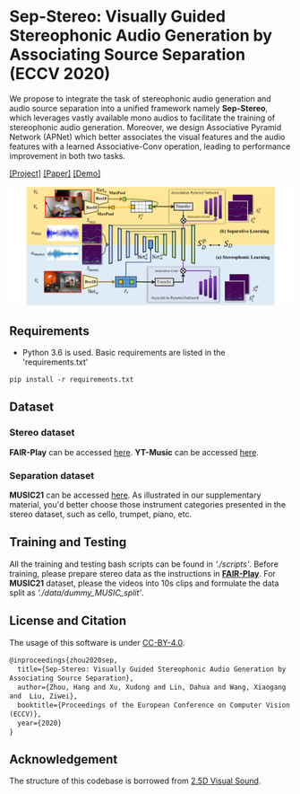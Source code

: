 # Sep-Stereo: Visually Guided Stereophonic Audio Generation by Associating Source Separation (ECCV 2020)

We propose to integrate the task of stereophonic audio generation and audio source separation into a unified framework namely **Sep-Stereo**, which leverages vastly available mono audios to facilitate the training of stereophonic audio generation. Moreover, we design Associative Pyramid Network (APNet) which better associates the visual features and the audio features with a learned Associative-Conv operation, leading to performance improvement in both two tasks. 

[[Project]](https://hangz-nju-cuhk.github.io/projects/Sep-Stereo) [[Paper]](https://hangz-nju-cuhk.github.io/projects/Sep-Stereo) [[Demo]](https://www.youtube.com/watch?v=njn7ctayUcI)

<img src='teaser.png' width=880>

## Requirements
* Python 3.6 is used. Basic requirements are listed in the 'requirements.txt'
```
pip install -r requirements.txt 
```

## Dataset

### Stereo dataset
**FAIR-Play** can be accessed [here](https://github.com/facebookresearch/FAIR-Play).
**YT-Music** can be accessed [here](https://github.com/pedro-morgado/spatialaudiogen).

### Separation dataset
**MUSIC21** can be accessed [here](https://github.com/roudimit/MUSIC_dataset).
As illustrated in our supplementary material, you'd better choose those instrument categories presented in the stereo dataset, such as cello, trumpet, piano, etc.

## Training and Testing

All the training and testing bash scripts can be found in *'./scripts'*. Before training, please prepare stereo data as the instructions in [**FAIR-Play**](https://github.com/facebookresearch/FAIR-Play). For **MUSIC21** dataset, please the videos into 10s clips and formulate the data split as *'./data/dummy_MUSIC_split'*.

## License and Citation
The usage of this software is under [CC-BY-4.0](https://github.com/SheldonTsui/SepStereo_ECCV2020/blob/master/LICENSE).
```
@inproceedings{zhou2020sep,
  title={Sep-Stereo: Visually Guided Stereophonic Audio Generation by Associating Source Separation},
  author={Zhou, Hang and Xu, Xudong and Lin, Dahua and Wang, Xiaogang and  Liu, Ziwei},
  booktitle={Proceedings of the European Conference on Computer Vision (ECCV)},
  year={2020}
}
```

## Acknowledgement
The structure of this codebase is borrowed from [2.5D Visual Sound](https://github.com/facebookresearch/2.5D-Visual-Sound).
